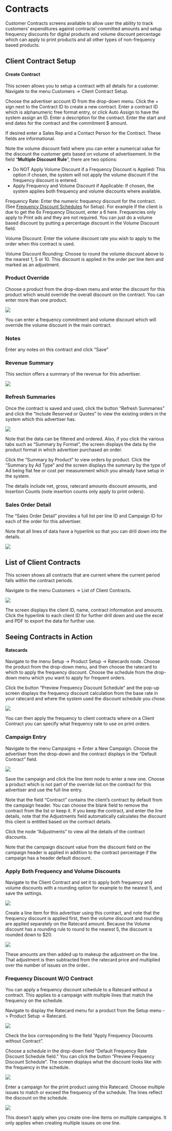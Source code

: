 # Contracts

Customer Contracts screens available to allow user the ability to track customers’ expenditures against contracts’ committed amounts and setup frequency discounts for digital products and volume discount percentage which can apply to print products and all other types of non-frequency based products.

## Client Contract Setup <a href="#_toc115447996" id="_toc115447996"></a>

#### Create Contract <a href="#_toc115447997" id="_toc115447997"></a>

This screen allows you to setup a contract with all details for a customer. Navigate to the menu Customers -> Client Contract Setup.

Choose the advertiser account ID from the drop-down menu. Click the + sign next to the Contract ID to create a new contract. Enter a contract ID which is alphanumeric free format entry, or click Auto Assign to have the system assign an ID. Enter a description for the contract. Enter the start and end dates for the contract and the commitment $ amount.

If desired enter a Sales Rep and a Contact Person for the Contract. These fields are informational.

Note the volume discount field where you can enter a numerical value for the discount the customer gets based on volume of advertisement. In the field “**Multiple Discount Rule**”, there are two options:

* Do NOT Apply Volume Discount if a Frequency Discount is Applied: This option if chosen, the system will not apply the volume discount if the frequency discount is entered.
* Apply Frequency and Volume Discount if Applicable: If chosen, the system applies both frequency and volume discounts where available.

Frequency Rate: Enter the numeric frequency discount for the contract. (See [Frequency Discount Schedules](../setup/advertising-setup/frequency-discount-schedule.md) for Setup). For example if the client is due to get the 6x Frequency Discount, enter a 6 here. Frequencies only apply to Print ads and they are not required. You can just do a volume based discount by putting a percentage discount in the Volume Discount field.

Volume Discount: Enter the volume discount rate you wish to apply to the order when this contract is used.

Volume Discount Rounding: Choose to round the volume discount above to the nearest 1, 5 or 10. This discount is applied in the order per line item and marked as an adjustment.

### Product Override <a href="#_toc115447998" id="_toc115447998"></a>

Choose a product from the drop-down menu and enter the discount for this product which would override the overall discount on the contract. You can enter more than one product.

![](<../../../.gitbook/assets/1 (61).png>)

You can enter a frequency commitment and volume discount which will override the volume discount in the main contract.

### Notes

Enter any notes on this contract and click "Save"

### Revenue Summary

This section offers a summary of the revenue for this advertiser.

![](<../../../.gitbook/assets/3 (74).png>)

### Refresh Summaries <a href="#_toc115447999" id="_toc115447999"></a>

Once the contract is saved and used, click the button “Refresh Summaries” and click the “Include Reserved or Quotes” to view the existing orders in the system which this advertiser has.

![](<../../../.gitbook/assets/2 (86).png>)

Note that the data can be filtered and ordered. Also, if you click the various tabs such as “Summary by Format”, the screen displays the data by the product format in which advertiser purchased an order.

Click the “Summary by Product” to view orders by product. Click the “Summary by Ad Type” and the screen displays the summary by the type of Ad being flat fee or cost per measurement which you already have setup in the system.

The details include net, gross, ratecard amounts discount amounts, and Insertion Counts (note insertion counts only apply to print orders).

### Sales Order Detail

The “Sales Order Detail” provides a full list per line ID and Campaign ID for each of the order for this advertiser.

Note that all lines of data have a hyperlink so that you can drill down into the details.

![](<../../../.gitbook/assets/4 (40).png>)

## List of Client Contracts <a href="#_toc115448000" id="_toc115448000"></a>

This screen shows all contracts that are current where the current period falls within the contract periods.

Navigate to the menu Customers -> List of Client Contracts.

![](<../../../.gitbook/assets/5 (12).png>)

The screen displays the client ID, name, contract information and amounts. Click the hyperlink to each client ID for further drill down and use the excel and PDF to export the data for further use.

## Seeing Contracts in Action <a href="#_toc12277660" id="_toc12277660"></a>

#### Ratecards <a href="#_toc12277661" id="_toc12277661"></a>

Navigate to the menu Setup -> Product Setup -> Ratecards node. Choose the product from the drop-down menu, and then choose the ratecard to which to apply the frequency discount. Choose the schedule from the drop-down menu which you want to apply for frequent orders.

Click the button “Preview Frequency Discount Schedule” and the pop-up screen displays the frequency discount calculation from the base rate in your ratecard and where the system used the discount schedule you chose.

![](<../../../.gitbook/assets/10 (1) (1).png>)

You can then apply the frequency to client contracts where on a Client Contract you can specify what frequency rate to use on print orders.

### Campaign Entry <a href="#_toc115448004" id="_toc115448004"></a>

Navigate to the menu Campaigns -> Enter a New Campaign. Choose the advertiser from the drop-down and the contract displays in the “Default Contract” field.

![](<../../../.gitbook/assets/11 (20).png>)

Save the campaign and click the line item node to enter a new one. Choose a product which is not part of the override list on the contract for this advertiser and use the full line entry.

Note that the field “Contract” contains the client’s contract by default from the campaign header. You can choose the blank field to remove the contract from the list or keep it. If you keep the contract, and enter the line details, note that the Adjustments field automatically calculates the discount this client is entitled based on the contract details.

Click the node “Adjustments” to view all the details of the contract discounts.

Note that the campaign discount value from the discount field on the campaign header is applied in addition to the contract percentage if the campaign has a header default discount.

### Apply Both Frequency and Volume Discounts <a href="#_toc115448006" id="_toc115448006"></a>

Navigate to the Client Contract and set it to apply both frequency and volume discounts with a rounding option for example to the nearest 5, and save the settings.

![](<../../../.gitbook/assets/16 (18).png>)

Create a line item for this advertiser using this contract, and note that the frequency discount is applied first, then the volume discount and rounding are applied separately on the Ratecard amount. Because the Volume discount has a rounding rule to round to the nearest 5, the discount is rounded down to $20.

![](<../../../.gitbook/assets/17 (18).png>)

These amounts are then added up to makeup the adjustment on the line. That adjustment is then subtracted from the ratecard price and multiplied over the number of issues on the order..

### Frequency Discount W/O Contract <a href="#_toc115448007" id="_toc115448007"></a>

You can apply a frequency discount schedule to a Ratecard without a contract. This applies to a campaign with multiple lines that match the frequency on the schedule.

Navigate to display the Ratecard menu for a product from the Setup menu -> Product Setup -> Ratecard.

![](<../../../.gitbook/assets/18 (10).png>)

Check the box corresponding to the field “Apply Frequency Discounts without Contract”.

Choose a schedule in the drop-down field “Default Frequency Rate Discount Schedule field.” You can click the button “Preview Frequency Discount Schedule”. The screen displays what the discount looks like with the frequency in the schedule.

![](<../../../.gitbook/assets/19 (3).png>)

Enter a campaign for the print product using this Ratecard. Choose multiple issues to match or exceed the frequency of the schedule. The lines reflect the discount on the schedule.

![](<../../../.gitbook/assets/20 (4).png>)

This doesn’t apply when you create one-line items on multiple campaigns. It only applies when creating multiple issues on one line.
